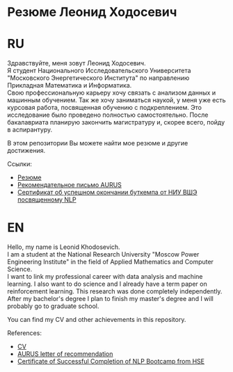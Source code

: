 # Резюме Леонид Ходосевич
# RU
Здравствуйте, меня зовут Леонид Ходосевич.  
Я студент Национального Исследовательского Университета "Московского Энергетического Института" по направлению Прикладная Математика и Информатика.  
Свою профессиональную карьеру хочу связать с анализом данных и машинным обучением. Так же хочу заниматься наукой, у меня уже есть курсовая работа, посвященная обучению с подкреплением. Это исследование было проведено полностью самостоятельно.
После бакалавриата планирую закончить магистратуру и, скорее всего, пойду в аспирантуру.


В этом репозитории Вы можете найти мое резюме и другие достижения.

Ссылки:
- [Резюме](https://github.com/Lamantin12/CV/blob/master/CV_Leonid_Khodosevich.pdf)
- [Рекомендательное письмо AURUS](https://github.com/Lamantin12/CV/blob/master/AURUS%20Recomendation%20letter.pdf)
- [Сертификат об успешном окончании буткемпа от НИУ ВШЭ посвященному NLP](https://github.com/Lamantin12/CV/blob/master/HSE%20bootcamp%20certificate.pdf)

# EN
Hello, my name is Leonid Khodosevich.  
I am a student at the National Research University "Moscow Power Engineering Institute" in the field of Applied Mathematics and Computer Science.  
I want to link my professional career with data analysis and machine learning. I also want to do science and I already have a term paper on reinforcement learning. This research was done completely independently.
After my bachelor's degree I plan to finish my master's degree and I will probably go to graduate school.


You can find my CV and other achievements in this repository.
  
References:
- [CV](https://github.com/Lamantin12/CV/blob/master/CV%20Leonid%20Khodosevich.pdf)
- [AURUS letter of recommendation](https://github.com/Lamantin12/CV/blob/master/AURUS%20Recomendation%20letter.pdf)
- [Certificate of Successful Completion of NLP Bootcamp from HSE](https://github.com/Lamantin12/CV/blob/master/HSE%20bootcamp%20certificate.pdf)